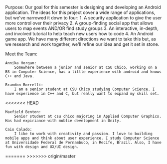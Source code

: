 Purpose: Our goal for this semester is designing and developing an Android application. The ideas for this project cover a wide range of applications, but we've narrowed it down to four:
                1. A security application to give the user more control over their privacy
                2. A group-finding social app that allows users to map events AND/OR find study groups
                3. An interactive, in-depth, and involved tutorial to help teach new users how to code
                4. An Android game app.
    We have many different directions we want to take this but, as we research and work together, we'll refine our idea and get it set in stone.

Meet the Team:
    
    Annika Horgan:
        Somewhere between a junior and senior at CSU Chico, working on a BS in Computer Science, has a little experience with android and knows C++ and Java.
        
    Brandon Borrelli:
        I am a senior student at CSU Chico studying Computer Science. I have experience in C++ and C, but really want to expand my skill set. 

<<<<<<< HEAD
	
	Maxfield Benton: 
		Senior student at csu chico majoring in Applied Computer Graphics. Has had expiriance with moblie development in Unity.

	Caio Calado:
        I like to work with creativity and passion. I love to building mobile apps and think about user experience. I study Computer Science at Universidade Federal de Pernambuco, in Recife, Brazil. Also, I have fun with design and UX/UI design.

		
=======
	>>>>>>> origin/master
